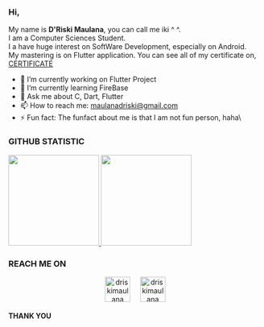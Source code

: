 ### Hi,

<!--
**driskimaulana/driskimaulana** is a ✨ _special_ ✨ repository because its `README.md` (this file) appears on your GitHub profile.

Here are some ideas to get you started: 
- 👯 I’m looking to collaborate on ...
- 🤔 I’m looking for help with ...
-->
My name is **D'Riski Maulana**, you can call me iki ^ ^.\
I am a Computer Sciences Student.\
I a have huge interest on SoftWare Development, especially on Android.\
My mastering is on Flutter application.
You can see all of my certificate on, [CERTIFICATE](https://drive.google.com/drive/folders/1SeMhSpHdYl_tPj0lUn13u5q7RQtVUDV3?usp=sharing)


- 🔭 I’m currently working on Flutter Project
- 🌱 I’m currently learning FireBase
- 💬 Ask me about C, Dart, Flutter
- 📫 How to reach me: maulanadriski@gmail.com
- ⚡ Fun fact: The funfact about me is that I am not fun person, haha\


### GITHUB STATISTIC
<p align="left">
<a href="https://github.com/driskimaulana">
  <img height="180em" src="https://github-readme-stats-eight-theta.vercel.app/api?username=driskimaulana&show_icons=true&theme=algolia&include_all_commits=true&count_private=true"/>
  <img height="180em" src="https://github-readme-stats-eight-theta.vercel.app/api/top-langs/?username=driskimaulana&layout=compact&langs_count=8&theme=algolia"/>
</a>
</p>

### REACH ME ON
<p align="center">
<a href="https://www.linkedin.com/in/driskimaulana/" target="blank"><img align="center" src="https://img.icons8.com/cute-clipart/64/000000/linkedin.png" alt="driskimaulana" height="50" width="50" /></a>&nbsp;&nbsp;&nbsp;&nbsp;
<a href="https://instagram.com/driskimaulana" target="blank"><img align="center" src="https://img.icons8.com/cute-clipart/64/000000/instagram-new.png" alt="driskimaulana" height="50" width="50" /></a>
</p>




#### THANK YOU 
